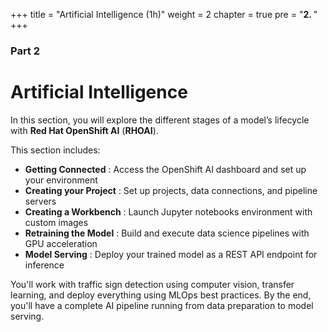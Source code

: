 +++
title = "Artificial Intelligence (1h)"
weight = 2
chapter = true
pre = "<b>2. </b>"
+++

### Part 2

# Artificial Intelligence

In this section, you will explore the different stages of a model’s lifecycle with **Red Hat OpenShift AI** (**RHOAI**).

This section includes:
- **Getting Connected** : Access the OpenShift AI dashboard and set up your environment
- **Creating your Project** : Set up projects, data connections, and pipeline servers
- **Creating a Workbench** : Launch Jupyter notebooks environment with custom images
- **Retraining the Model** : Build and execute data science pipelines with GPU acceleration
- **Model Serving** : Deploy your trained model as a REST API endpoint for inference

You'll work with traffic sign detection using computer vision, transfer learning, and deploy everything using MLOps best practices. By the end, you'll have a complete AI pipeline running from data preparation to model serving.
